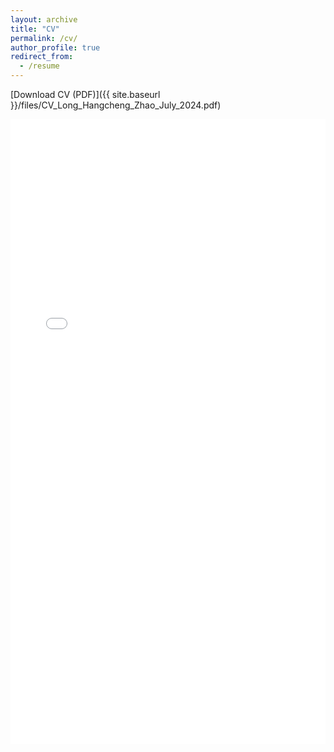```yaml
---
layout: archive
title: "CV"
permalink: /cv/
author_profile: true
redirect_from:
  - /resume
---
```


[Download CV (PDF)]({{ site.baseurl }}/files/CV_Long_Hangcheng_Zhao_July_2024.pdf)

<iframe src="{{ site.baseurl }}/files/CV_Long_Hangcheng_Zhao_July_2024.pdf" style="width:100%; height:1000px;" frameborder="0"></iframe>


